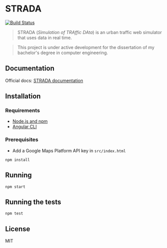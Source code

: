 # STRADA
[![Build Status](https://travis-ci.org/robisim74/STRADA.svg?branch=master)](https://travis-ci.org/robisim74/STRADA)

> STRADA (_Simulation of TRAffic DAta_) is an urban traffic web simulator that uses data in real time.

> This project is under active development for the dissertation of my bachelor's degree in computer engineering.

## Documentation
Official docs: [STRADA documentation](https://robisim74.github.io/STRADA/)

## Installation

### Requirements
- [Node.js and npm](https://docs.npmjs.com/getting-started/installing-node#install-npm--manage-npm-versions)
- [Angular CLI](https://github.com/angular/angular-cli)

### Prerequisites
- Add a Google Maps Platform API key in `src/index.html`

```Shell
npm install
```

## Running
```Shell
npm start
```

## Running the tests
```Shell
npm test
```

## License
MIT